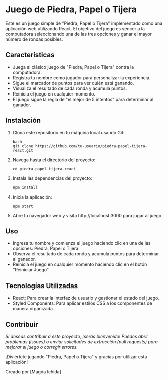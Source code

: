 # Juego de Piedra, Papel o Tijera

Este es un juego simple de "Piedra, Papel o Tijera" implementado como una aplicación web utilizando React. El objetivo del juego es vencer a la computadora seleccionando una de las tres opciones y ganar el mayor número de rondas posibles.

## Características

- Juega al clásico juego de "Piedra, Papel o Tijera" contra la computadora.
- Registra tu nombre como jugador para personalizar la experiencia.
- Sigue el marcador de puntos para ver quién está ganando.
- Visualiza el resultado de cada ronda y acumula puntos.
- Reinicia el juego en cualquier momento.
- El juego sigue la regla de "el mejor de 5 intentos" para determinar al ganador.

## Instalación

1. Clona este repositorio en tu máquina local usando Git:

   ```
   bash
   git clone https://github.com/tu-usuario/piedra-papel-tijera-react.git
   ```

2. Navega hasta el directorio del proyecto:

    ```
    cd piedra-papel-tijera-react

    ```

3. Instala las dependencias del proyecto:

    ```
    npm install

    ```

4. Inicia la aplicación:

    ```
    npm start

    ```

5. Abre tu navegador web y visita http://localhost:3000 para jugar al juego.

## Uso
- Ingresa tu nombre y comienza el juego haciendo clic en una de las opciones: Piedra, Papel o Tijera.
- Observa el resultado de cada ronda y acumula puntos para determinar al ganador.
- Reinicia el juego en cualquier momento haciendo clic en el botón "Reiniciar Juego".

## Tecnologías Utilizadas
- React: Para crear la interfaz de usuario y gestionar el estado del juego.
- Styled Components: Para aplicar estilos CSS a los componentes de manera organizada.

## Contribuir
_Si deseas contribuir a este proyecto, ¡serás bienvenido! Puedes abrir problemas (issues) o enviar solicitudes de extracción (pull requests) para mejorar el juego o corregir errores._

¡Diviértete jugando "Piedra, Papel o Tijera" y gracias por utilizar esta aplicación!

Creado por [Magda Ichida]

